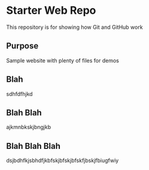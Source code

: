 # Starter Web Repo

This repository is for showing how Git and GitHub work

## Purpose

Sample website with plenty of files for demos

## Blah

sdhfdfhjkd

## Blah Blah

ajkmnbkskjbngjkb

## Blah Blah Blah

dsjbdhfkjsbhdfjkbfskjbfskjbfskfjbskjfbiugfwiy